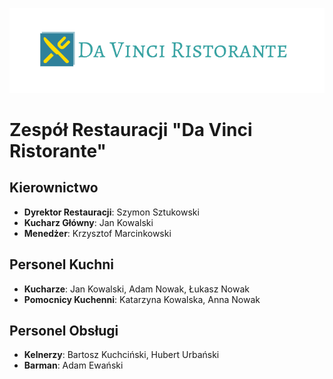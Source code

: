 ![logo](img/logo.png)
# Zespół Restauracji "Da Vinci Ristorante"

## Kierownictwo

- **Dyrektor Restauracji**: Szymon Sztukowski
- **Kucharz Główny**: Jan Kowalski
- **Menedżer**: Krzysztof Marcinkowski

## Personel Kuchni

- **Kucharze**: Jan Kowalski, Adam Nowak, Łukasz Nowak
- **Pomocnicy Kuchenni**: Katarzyna Kowalska, Anna Nowak

## Personel Obsługi

- **Kelnerzy**: Bartosz Kuchciński, Hubert Urbański
- **Barman**: Adam Ewański